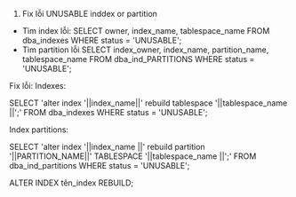 1. Fix lỗi UNUSABLE inddex or partition
  - Tìm index lỗi: 
  SELECT owner, index_name, tablespace_name
  FROM   dba_indexes
  WHERE  status = 'UNUSABLE';
  - Tìm partition lỗi
  SELECT index_owner, index_name, partition_name, tablespace_name
  FROM   dba_ind_PARTITIONS
  WHERE  status = 'UNUSABLE';
  
  Fix lỗi:
  Indexes:

  SELECT 'alter index '||index_name||' rebuild tablespace '||tablespace_name ||';'
  FROM   dba_indexes
  WHERE  status = 'UNUSABLE';
  
  Index partitions:
  
  SELECT 'alter index '||index_name ||' rebuild partition '||PARTITION_NAME||' TABLESPACE '||tablespace_name ||';'
  FROM   dba_ind_partitions
  WHERE  status = 'UNUSABLE';
  
  ALTER INDEX tên_index REBUILD;
